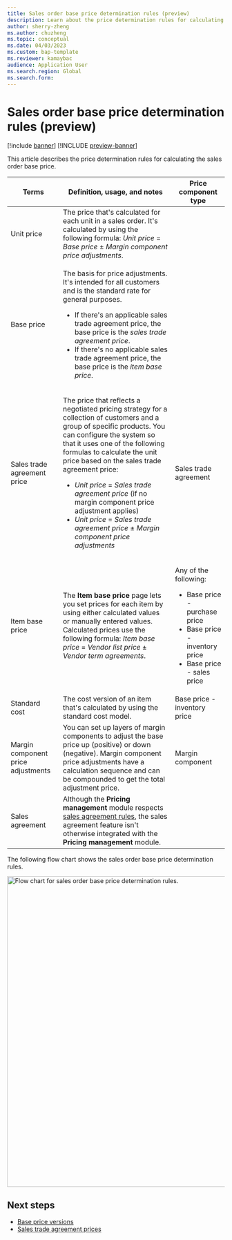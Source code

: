 ```yaml
---
title: Sales order base price determination rules (preview)
description: Learn about the price determination rules for calculating an item's base price with a table that defines usage for various terms.
author: sherry-zheng
ms.author: chuzheng
ms.topic: conceptual
ms.date: 04/03/2023
ms.custom: bap-template
ms.reviewer: kamaybac
audience: Application User
ms.search.region: Global
ms.search.form:
---
```


# Sales order base price determination rules (preview)

[!include [banner](../includes/banner.md)]
[!INCLUDE [preview-banner](~/../shared-content/shared/preview-includes/preview-banner.md)]
<!-- KFM: Preview until further notice -->

This article describes the price determination rules for calculating the sales order base price.

| Terms | Definition, usage, and notes | Price component type |
|---|---|---|
| Unit price | The price that's calculated for each unit in a sales order. It's calculated by using the following formula: *Unit price* = *Base price* &plusmn; *Margin component price adjustments*. | |
| Base price | <p>The basis for price adjustments. It's intended for all customers and is the standard rate for general purposes.</p><ul><li>If there's an applicable sales trade agreement price, the base price is the *sales trade agreement price*.</li><li>If there's no applicable sales trade agreement price, the base price is the *item base price*.</li></ul> | |
| Sales trade agreement price | <p>The price that reflects a negotiated pricing strategy for a collection of customers and a group of specific products. You can configure the system so that it uses one of the following formulas to calculate the unit price based on the sales trade agreement price:</p><ul><li>*Unit price* = *Sales trade agreement price* (if no margin component price adjustment applies)</li><li>*Unit price* = *Sales trade agreement price* &plusmn; *Margin component price adjustments*</li></ul> | Sales trade agreement |
| Item base price | The **Item base price** page lets you set prices for each item by using either calculated values or manually entered values. Calculated prices use the following formula: *Item base price* = *Vendor list price* &plusmn; *Vendor term agreements*. | <p>Any of the following:</p><ul><li>Base price - purchase price</li><li>Base price - inventory price</li><li>Base price - sales price</li></ul> |
| Standard cost | The cost version of an item that's calculated by using the standard cost model. | Base price - inventory price |
| Margin component price adjustments | You can set up layers of margin components to adjust the base price up (positive) or down (negative). Margin component price adjustments have a calculation sequence and can be compounded to get the total adjustment price. | Margin component |
| Sales agreement | Although the **Pricing management** module respects [sales agreement rules](../sales-marketing/sales-agreements.md), the sales agreement feature isn't otherwise integrated with the **Pricing management** module. | |

The following flow chart shows the sales order base price determination rules.

[<img src="media/base-price-determination-chart.png" alt="Flow chart for sales order base price determination rules." title="Flow chart for sales order base price determination rules" width="720" />](media/base-price-determination-chart.png#lightbox)

## Next steps

- [Base price versions](base-price-versions.md)
- [Sales trade agreement prices](sales-trade-agreement-prices.md)
